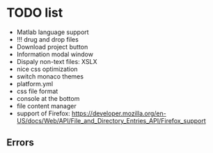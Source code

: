 # TODO list

- Matlab language support
- !!! drug and drop files
- Download project button
- Information modal window
- Dispaly non-text files: XSLX
- nice css optimization
- switch monaco themes
- platform.yml
- css file format
- console at the bottom
- file content manager
- support of Firefox: 
    https://developer.mozilla.org/en-US/docs/Web/API/File_and_Directory_Entries_API/Firefox_support

## Errors

